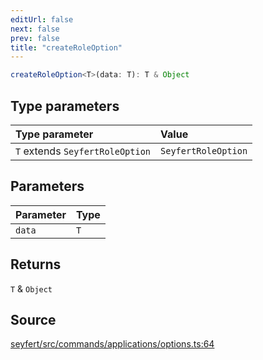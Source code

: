 ```yaml
---
editUrl: false
next: false
prev: false
title: "createRoleOption"
---
```


```ts
createRoleOption<T>(data: T): T & Object
```

## Type parameters

| Type parameter | Value |
| :------ | :------ |
| `T` extends `SeyfertRoleOption` | `SeyfertRoleOption` |

## Parameters

| Parameter | Type |
| :------ | :------ |
| `data` | `T` |

## Returns

`T` & `Object`

## Source

[seyfert/src/commands/applications/options.ts:64](https://github.com/potoland/potocuit/blob/e332d7a/src/commands/applications/options.ts#L64)
